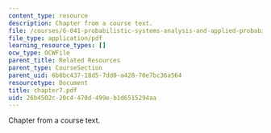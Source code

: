 ```yaml
---
content_type: resource
description: Chapter from a course text.
file: /courses/6-041-probabilistic-systems-analysis-and-applied-probability-spring-2006/26b4502c20c4470d499eb1d6515294aa_chapter7.pdf
file_type: application/pdf
learning_resource_types: []
ocw_type: OCWFile
parent_title: Related Resources
parent_type: CourseSection
parent_uid: 6b8bc437-18d5-7dd0-a428-70e7bc36a564
resourcetype: Document
title: chapter7.pdf
uid: 26b4502c-20c4-470d-499e-b1d6515294aa
---
```

Chapter from a course text.

